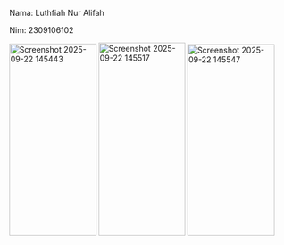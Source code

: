 Nama: Luthfiah Nur Alifah

Nim: 2309106102



<img width="156" height="345" alt="Screenshot 2025-09-22 145443" src="https://github.com/user-attachments/assets/83d2725b-0d22-4286-941c-8a28fe5adcd3" />
<img width="155" height="347" alt="Screenshot 2025-09-22 145517" src="https://github.com/user-attachments/assets/3dc1ec66-c16d-4efb-935a-e1101af5e5ec" />
<img width="156" height="344" alt="Screenshot 2025-09-22 145547" src="https://github.com/user-attachments/assets/2d7789c7-1be6-4363-96c6-7d19a8527869" />
